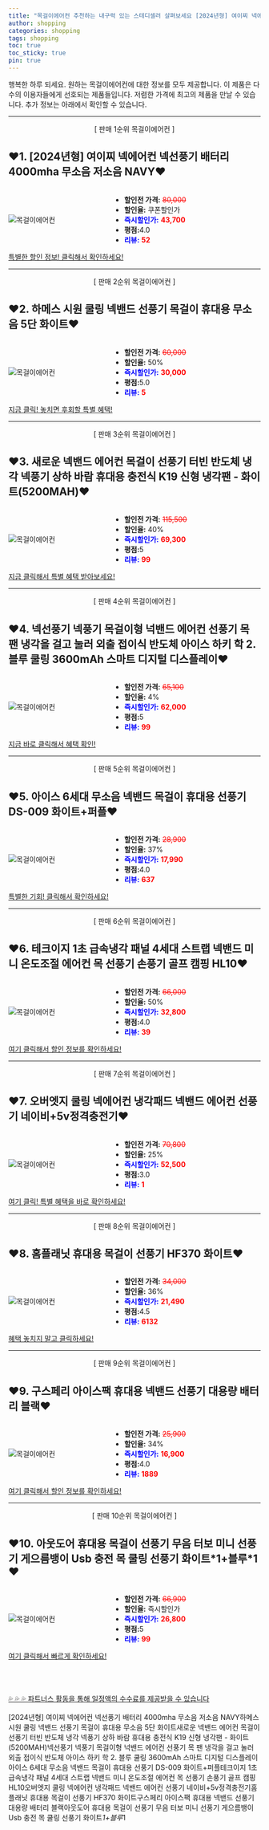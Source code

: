 ```yaml
---
title: "목걸이에어컨 추천하는 내구력 있는 스테디셀러 살펴보세요 [2024년형] 여이찌 넥에어컨 넥선풍기 배터리"
author: shopping
categories: shopping
tags: shopping
toc: true
toc_sticky: true
pin: true
---
```

행복한 하루 되세요. 원하는 목걸이에어컨에 대한 정보를 모두 제공합니다. 이 제품은 다수의 이용자들에게 선호되는 제품들입니다. 저렴한 가격에 최고의 제품을 만날 수 있습니다. 추가 정보는 아래에서 확인할 수 있습니다.

---
<p class="toplist" style="margin: 0 auto; display: block; width: fit-content;">[ 판매 1순위 목걸이에어컨 ]</p>

<h2><strong>❤️1. [2024년형] 여이찌 넥에어컨 넥선풍기 배터리 4000mha 무소음 저소음 NAVY❤️</strong></h2>

<div style="display: flex; align-items: center;">
    <div style="flex: 0.4;">
        <img src="https://thumbnail10.coupangcdn.com/thumbnails/remote/230x230ex/image/vendor_inventory/6d02/66eb7084372d1e2890ca465ddbb4fd1a17aa102443e34c8e4c7a7d72de57.png" alt="목걸이에어컨" style="max-width: 100%;">
    </div>
    <div style="flex: 0.6; margin-left: 10px;">
        <ul>
            <li><strong>할인전 가격:</strong> <del style="color: red;">80,000</del></li>
            <li><strong>할인율:</strong> 쿠폰할인가</li>
            <li><span style='color:blue'><strong>즉시할인가:</strong></span> <span style='color:red'><strong>43,700</strong></span></li>
            <li><strong>평점:</strong>4.0</li>
            <li><span style='color:blue'><strong>리뷰:</strong></span> <span style='color:red'><strong>52</strong></span></li>
        </ul>
    </div>
</div>
<div class="center">
    <a href="https://William4Davisa.github.io?lptag=AF9450613&subid=githubio&pageKey=8059842024&traceid=V0-153&itemId=22636414909&vendorItemId=89677469725" class="myButton">
        특별한 할인 정보! 클릭해서 확인하세요!
    </a>
</div>


---
<p class="toplist" style="margin: 0 auto; display: block; width: fit-content;">[ 판매 2순위 목걸이에어컨 ]</p>

<h2><strong>❤️2. 하메스 시원 쿨링 넥밴드 선풍기 목걸이 휴대용 무소음 5단 화이트❤️</strong></h2>

<div style="display: flex; align-items: center;">
    <div style="flex: 0.4;">
        <img src="https://thumbnail8.coupangcdn.com/thumbnails/remote/230x230ex/image/vendor_inventory/162c/076946eb07e19627205a0e1e238896c59917b63100257a3a9e61b767a412.jpg" alt="목걸이에어컨" style="max-width: 100%;">
    </div>
    <div style="flex: 0.6; margin-left: 10px;">
        <ul>
            <li><strong>할인전 가격:</strong> <del style="color: red;">60,000</del></li>
            <li><strong>할인율:</strong> 50%</li>
            <li><span style='color:blue'><strong>즉시할인가:</strong></span> <span style='color:red'><strong>30,000</strong></span></li>
            <li><strong>평점:</strong>5.0</li>
            <li><span style='color:blue'><strong>리뷰:</strong></span> <span style='color:red'><strong>5</strong></span></li>
        </ul>
    </div>
</div>
<div class="center">
    <a href="https://William4Davisa.github.io?lptag=AF9450613&subid=githubio&pageKey=8200255933&traceid=V0-153&itemId=23503649258&vendorItemId=90530070155" class="myButton">
        지금 클릭! 놓치면 후회할 특별 혜택!
    </a>
</div>


---
<p class="toplist" style="margin: 0 auto; display: block; width: fit-content;">[ 판매 3순위 목걸이에어컨 ]</p>

<h2><strong>❤️3. 새로운 넥밴드 에어컨 목걸이 선풍기 터빈 반도체 냉각 넥풍기 상하 바람 휴대용 충전식 K19 신형 냉각팬 - 화이트(5200MAH)❤️</strong></h2>

<div style="display: flex; align-items: center;">
    <div style="flex: 0.4;">
        <img src="https://thumbnail9.coupangcdn.com/thumbnails/remote/230x230ex/image/vendor_inventory/b0d9/6c342613e906704fbc54f230802817a49f6cd047429525ff426222c322b2.png" alt="목걸이에어컨" style="max-width: 100%;">
    </div>
    <div style="flex: 0.6; margin-left: 10px;">
        <ul>
            <li><strong>할인전 가격:</strong> <del style="color: red;">115,500</del></li>
            <li><strong>할인율:</strong> 40%</li>
            <li><span style='color:blue'><strong>즉시할인가:</strong></span> <span style='color:red'><strong>69,300</strong></span></li>
            <li><strong>평점:</strong>5</li>
            <li><span style='color:blue'><strong>리뷰:</strong></span> <span style='color:red'><strong>99</strong></span></li>
        </ul>
    </div>
</div>
<div class="center">
    <a href="https://William4Davisa.github.io?lptag=AF9450613&subid=githubio&pageKey=8217780960&traceid=V0-153&itemId=23610158644&vendorItemId=90635819483" class="myButton">
        지금 클릭해서 특별 혜택 받아보세요!
    </a>
</div>


---
<p class="toplist" style="margin: 0 auto; display: block; width: fit-content;">[ 판매 4순위 목걸이에어컨 ]</p>

<h2><strong>❤️4. 넥선풍기 넥풍기 목걸이형 넉밴드 에어컨 선풍기 목 팬 냉각을 걸고 눌러 외출 접이식 반도체 아이스 하키 학 2. 블루 쿨링 3600mAh 스마트 디지털 디스플레이❤️</strong></h2>

<div style="display: flex; align-items: center;">
    <div style="flex: 0.4;">
        <img src="https://thumbnail9.coupangcdn.com/thumbnails/remote/230x230ex/image/vendor_inventory/0801/b9916c253230fcd6d78172e80e585fff58bb71139be29f5a1a2ae33eb1b1.jpg" alt="목걸이에어컨" style="max-width: 100%;">
    </div>
    <div style="flex: 0.6; margin-left: 10px;">
        <ul>
            <li><strong>할인전 가격:</strong> <del style="color: red;">65,100</del></li>
            <li><strong>할인율:</strong> 4%</li>
            <li><span style='color:blue'><strong>즉시할인가:</strong></span> <span style='color:red'><strong>62,000</strong></span></li>
            <li><strong>평점:</strong>5</li>
            <li><span style='color:blue'><strong>리뷰:</strong></span> <span style='color:red'><strong>99</strong></span></li>
        </ul>
    </div>
</div>
<div class="center">
    <a href="https://William4Davisa.github.io?lptag=AF9450613&subid=githubio&pageKey=7484741440&traceid=V0-153&itemId=19559696082&vendorItemId=86667724138" class="myButton">
        지금 바로 클릭해서 혜택 확인!
    </a>
</div>


---
<p class="toplist" style="margin: 0 auto; display: block; width: fit-content;">[ 판매 5순위 목걸이에어컨 ]</p>

<h2><strong>❤️5. 아이스 6세대 무소음 넥밴드 목걸이 휴대용 선풍기 DS-009 화이트+퍼플❤️</strong></h2>

<div style="display: flex; align-items: center;">
    <div style="flex: 0.4;">
        <img src="https://thumbnail9.coupangcdn.com/thumbnails/remote/230x230ex/image/vendor_inventory/5aa4/25e7042dbd8deeb1f0e9c7e4c7120e0546875794ca0fc2cedaf19b34f772.png" alt="목걸이에어컨" style="max-width: 100%;">
    </div>
    <div style="flex: 0.6; margin-left: 10px;">
        <ul>
            <li><strong>할인전 가격:</strong> <del style="color: red;">28,900</del></li>
            <li><strong>할인율:</strong> 37%</li>
            <li><span style='color:blue'><strong>즉시할인가:</strong></span> <span style='color:red'><strong>17,990</strong></span></li>
            <li><strong>평점:</strong>4.0</li>
            <li><span style='color:blue'><strong>리뷰:</strong></span> <span style='color:red'><strong>637</strong></span></li>
        </ul>
    </div>
</div>
<div class="center">
    <a href="https://William4Davisa.github.io?lptag=AF9450613&subid=githubio&pageKey=7328682162&traceid=V0-153&itemId=18810631763&vendorItemId=89099519334" class="myButton">
        특별한 기회! 클릭해서 확인하세요!
    </a>
</div>


---
<p class="toplist" style="margin: 0 auto; display: block; width: fit-content;">[ 판매 6순위 목걸이에어컨 ]</p>

<h2><strong>❤️6. 테크이지 1초 급속냉각 패널 4세대 스트랩 넥밴드 미니 온도조절 에어컨 목 선풍기 손풍기 골프 캠핑 HL10❤️</strong></h2>

<div style="display: flex; align-items: center;">
    <div style="flex: 0.4;">
        <img src="https://thumbnail7.coupangcdn.com/thumbnails/remote/230x230ex/image/vendor_inventory/70d0/038128a72b853bd2d19de79a621a03d5d0f067e646af8178c4800ce7e39e.jpg" alt="목걸이에어컨" style="max-width: 100%;">
    </div>
    <div style="flex: 0.6; margin-left: 10px;">
        <ul>
            <li><strong>할인전 가격:</strong> <del style="color: red;">66,000</del></li>
            <li><strong>할인율:</strong> 50%</li>
            <li><span style='color:blue'><strong>즉시할인가:</strong></span> <span style='color:red'><strong>32,800</strong></span></li>
            <li><strong>평점:</strong>4.0</li>
            <li><span style='color:blue'><strong>리뷰:</strong></span> <span style='color:red'><strong>39</strong></span></li>
        </ul>
    </div>
</div>
<div class="center">
    <a href="https://William4Davisa.github.io?lptag=AF9450613&subid=githubio&pageKey=7355180622&traceid=V0-153&itemId=18936777597&vendorItemId=86063369128" class="myButton">
        여기 클릭해서 할인 정보를 확인하세요!
    </a>
</div>


---
<p class="toplist" style="margin: 0 auto; display: block; width: fit-content;">[ 판매 7순위 목걸이에어컨 ]</p>

<h2><strong>❤️7. 오버엣지 쿨링 넥에어컨 냉각패드 넥밴드 에어컨 선풍기 네이비+5v정격충전기❤️</strong></h2>

<div style="display: flex; align-items: center;">
    <div style="flex: 0.4;">
        <img src="https://thumbnail7.coupangcdn.com/thumbnails/remote/230x230ex/image/vendor_inventory/fbaa/33bb5b80a841581567a128fc6c4a0b77b22d154f8c20f111dd1aec23757f.png" alt="목걸이에어컨" style="max-width: 100%;">
    </div>
    <div style="flex: 0.6; margin-left: 10px;">
        <ul>
            <li><strong>할인전 가격:</strong> <del style="color: red;">70,800</del></li>
            <li><strong>할인율:</strong> 25%</li>
            <li><span style='color:blue'><strong>즉시할인가:</strong></span> <span style='color:red'><strong>52,500</strong></span></li>
            <li><strong>평점:</strong>3.0</li>
            <li><span style='color:blue'><strong>리뷰:</strong></span> <span style='color:red'><strong>1</strong></span></li>
        </ul>
    </div>
</div>
<div class="center">
    <a href="https://William4Davisa.github.io?lptag=AF9450613&subid=githubio&pageKey=8164760763&traceid=V0-153&itemId=23290895763&vendorItemId=90323114285" class="myButton">
        여기 클릭! 특별 혜택을 바로 확인하세요!
    </a>
</div>


---
<p class="toplist" style="margin: 0 auto; display: block; width: fit-content;">[ 판매 8순위 목걸이에어컨 ]</p>

<h2><strong>❤️8. 홈플래닛 휴대용 목걸이 선풍기 HF370 화이트❤️</strong></h2>

<div style="display: flex; align-items: center;">
    <div style="flex: 0.4;">
        <img src="https://thumbnail10.coupangcdn.com/thumbnails/remote/230x230ex/image/retail/images/2791213981320-a72d49ed-7cb9-42e9-a28e-6d3612cf0466.jpg" alt="목걸이에어컨" style="max-width: 100%;">
    </div>
    <div style="flex: 0.6; margin-left: 10px;">
        <ul>
            <li><strong>할인전 가격:</strong> <del style="color: red;">34,000</del></li>
            <li><strong>할인율:</strong> 36%</li>
            <li><span style='color:blue'><strong>즉시할인가:</strong></span> <span style='color:red'><strong>21,490</strong></span></li>
            <li><strong>평점:</strong>4.5</li>
            <li><span style='color:blue'><strong>리뷰:</strong></span> <span style='color:red'><strong>6132</strong></span></li>
        </ul>
    </div>
</div>
<div class="center">
    <a href="https://William4Davisa.github.io?lptag=AF9450613&subid=githubio&pageKey=5172472350&traceid=V0-153&itemId=7139425406&vendorItemId=74431157818" class="myButton">
        혜택 놓치지 말고 클릭하세요!
    </a>
</div>


---
<p class="toplist" style="margin: 0 auto; display: block; width: fit-content;">[ 판매 9순위 목걸이에어컨 ]</p>

<h2><strong>❤️9. 구스페리 아이스팩 휴대용 넥밴드 선풍기 대용량 배터리 블랙❤️</strong></h2>

<div style="display: flex; align-items: center;">
    <div style="flex: 0.4;">
        <img src="https://thumbnail8.coupangcdn.com/thumbnails/remote/230x230ex/image/retail/images/1672171040713790-34aef112-116b-481e-b9af-43a4af891067.jpg" alt="목걸이에어컨" style="max-width: 100%;">
    </div>
    <div style="flex: 0.6; margin-left: 10px;">
        <ul>
            <li><strong>할인전 가격:</strong> <del style="color: red;">25,900</del></li>
            <li><strong>할인율:</strong> 34%</li>
            <li><span style='color:blue'><strong>즉시할인가:</strong></span> <span style='color:red'><strong>16,900</strong></span></li>
            <li><strong>평점:</strong>4.0</li>
            <li><span style='color:blue'><strong>리뷰:</strong></span> <span style='color:red'><strong>1889</strong></span></li>
        </ul>
    </div>
</div>
<div class="center">
    <a href="https://William4Davisa.github.io?lptag=AF9450613&subid=githubio&pageKey=6626295538&traceid=V0-153&itemId=15087250291&vendorItemId=82309382722" class="myButton">
        여기 클릭해서 할인 정보를 확인하세요!
    </a>
</div>


---
<p class="toplist" style="margin: 0 auto; display: block; width: fit-content;">[ 판매 10순위 목걸이에어컨 ]</p>

<h2><strong>❤️10. 아웃도어 휴대용 목걸이 선풍기 무음 터보 미니 선풍기 게으름뱅이 Usb 충전 목 쿨링 선풍기 화이트*1+블루*1❤️</strong></h2>

<div style="display: flex; align-items: center;">
    <div style="flex: 0.4;">
        <img src="https://thumbnail8.coupangcdn.com/thumbnails/remote/230x230ex/image/vendor_inventory/a66c/0d81becd8764f9c339c4354dd4c3393a0e91731b695e82364b6d381867ab.jpg" alt="목걸이에어컨" style="max-width: 100%;">
    </div>
    <div style="flex: 0.6; margin-left: 10px;">
        <ul>
            <li><strong>할인전 가격:</strong> <del style="color: red;">66,900</del></li>
            <li><strong>할인율:</strong> 즉시할인가</li>
            <li><span style='color:blue'><strong>즉시할인가:</strong></span> <span style='color:red'><strong>26,800</strong></span></li>
            <li><strong>평점:</strong>5</li>
            <li><span style='color:blue'><strong>리뷰:</strong></span> <span style='color:red'><strong>99</strong></span></li>
        </ul>
    </div>
</div>
<div class="center">
    <a href="https://William4Davisa.github.io?lptag=AF9450613&subid=githubio&pageKey=8230669965&traceid=V0-153&itemId=23687763792&vendorItemId=90721665070" class="myButton">
        여기 클릭해서 빠르게 확인하세요!
    </a>
</div>

<br><br><br>[💦 💦 💦 파트너스 활동을 통해 일정액의 수수료를 제공받을 수 있습니다](https://link.coupang.com/a/bcpT2c)<br><br>[2024년형] 여이찌 넥에어컨 넥선풍기 배터리 4000mha 무소음 저소음 NAVY하메스 시원 쿨링 넥밴드 선풍기 목걸이 휴대용 무소음 5단 화이트새로운 넥밴드 에어컨 목걸이 선풍기 터빈 반도체 냉각 넥풍기 상하 바람 휴대용 충전식 K19 신형 냉각팬 - 화이트(5200MAH)넥선풍기 넥풍기 목걸이형 넉밴드 에어컨 선풍기 목 팬 냉각을 걸고 눌러 외출 접이식 반도체 아이스 하키 학 2. 블루 쿨링 3600mAh 스마트 디지털 디스플레이아이스 6세대 무소음 넥밴드 목걸이 휴대용 선풍기 DS-009 화이트+퍼플테크이지 1초 급속냉각 패널 4세대 스트랩 넥밴드 미니 온도조절 에어컨 목 선풍기 손풍기 골프 캠핑 HL10오버엣지 쿨링 넥에어컨 냉각패드 넥밴드 에어컨 선풍기 네이비+5v정격충전기홈플래닛 휴대용 목걸이 선풍기 HF370 화이트구스페리 아이스팩 휴대용 넥밴드 선풍기 대용량 배터리 블랙아웃도어 휴대용 목걸이 선풍기 무음 터보 미니 선풍기 게으름뱅이 Usb 충전 목 쿨링 선풍기 화이트*1+블루*1